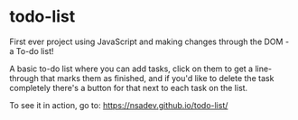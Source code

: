 # todo-list

First ever project using JavaScript and making changes through the DOM - a To-do list!

A basic to-do list where you can add tasks, click on them to get a line-through that marks them as finished, 
and if you'd like to delete the task completely there's a button for that next to each task on the list.

To see it in action, go to: https://nsadev.github.io/todo-list/

